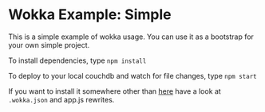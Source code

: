 # Wokka Example: Simple

This is a simple example of wokka usage. You can use it as a bootstrap for your own simple project.

To install dependencies, type `npm install`

To deploy to your local couchdb and watch for file changes, type `npm start`

If you want to install it somewhere other than [here](http://0.0.0.0:5984/wokka_example_simple/_design/app/_rewrite/) have a look at `.wokka.json` and app.js rewrites.
